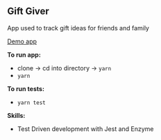 ## Gift Giver 

App used to track gift ideas for friends and family

 [Demo app](https://loriculberson.github.io/react-gift-giver-tdd)

**To run app:**
- clone -> cd into directory -> `yarn`
- `yarn`

**To run tests:**
- `yarn test`

**Skills:**
 - Test Driven development with Jest and Enzyme